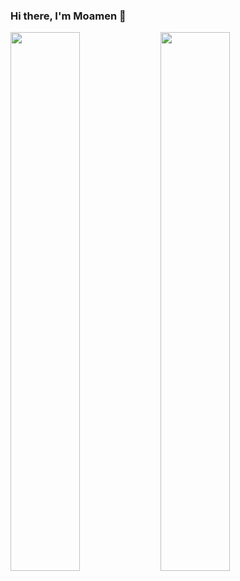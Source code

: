 ### Hi there, I'm Moamen 👋

<img align="left" width="47%" src="https://github-readme-stats.vercel.app/api?username=Mo2Hefny&show_icons=true&theme=dracula" />

<img align="left" width="47%" src="https://github-readme-stats.vercel.app/api/top-langs/?username=Mo2Hefny&layout=compact&theme=dracula" />
